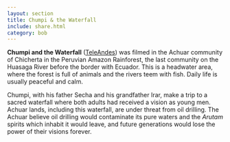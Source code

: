```yaml
---
layout: section
title: Chumpi & the Waterfall
include: share.html
category: bob
---
```

**Chumpi and the Waterfall** ([TeleAndes](http://www.teleandes.tv/)) was filmed in the Achuar community of Chicherta in the Peruvian Amazon Rainforest, the last community on the Huasaga River before the border with Ecuador. This is a headwater area, where the forest is full of animals and the rivers teem with fish. Daily life is usually peaceful and calm.

Chumpi, with his father Secha and his grandfather Irar, make a trip to a sacred waterfall where both adults had received a vision as young men. Achuar lands, including this waterfall, are under threat from oil drilling. The Achuar believe oil drilling would contaminate its pure waters and the _Arutam_ spirits which inhabit it would leave, and future generations would lose the power of their visions forever.
